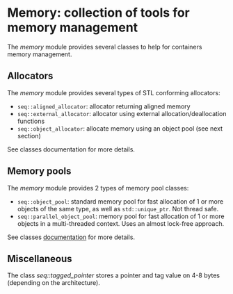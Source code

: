 # Memory: collection of tools for memory management

The *memory* module provides several classes to help for containers memory management.

## Allocators

The *memory* module provides several types of STL conforming allocators:
-	`seq::aligned_allocator`: allocator returning aligned memory
-	`seq::external_allocator`: allocator using external allocation/deallocation functions
-	`seq::object_allocator`: allocate memory using an object pool (see next section)

See classes documentation for more details.

## Memory pools

The *memory* module provides 2 types of memory pool classes:
-	`seq::object_pool`: standard memory pool for fast allocation of 1 or more objects of the same type, as well as `std::unique_ptr`. Not thread safe.
-	`seq::parallel_object_pool`: memory pool for fast allocation of 1 or more objects in a multi-threaded context. Uses an almost lock-free approach.

See classes <a href="https://raw.githack.com/Thermadiag/seq/master/doc/html/group__memory.html">documentation</a> for more details.


## Miscellaneous

The class *seq::tagged_pointer* stores a pointer and tag value on 4-8 bytes (depending on the architecture).